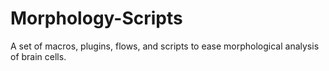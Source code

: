 # Morphology-Scripts
A set of macros, plugins, flows, and scripts to ease morphological analysis of brain cells.
